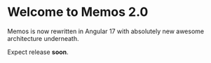 # Welcome to Memos 2.0

Memos is now rewritten in Angular 17 with absolutely new awesome architecture
underneath.

Expect release **soon**.

